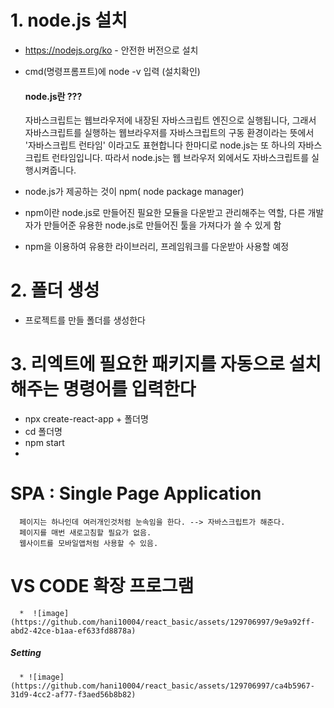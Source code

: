   # 1. node.js 설치
    
   * https://nodejs.org/ko - 안전한 버전으로 설치 
   * cmd(명령프롬프트)에 node -v 입력 (설치확인)
   
       #### node.js란 ???
      자바스크립트는 웹브라우저에 내장된 자바스크립트 엔진으로 실행됩니다, 그래서 자바스크립트를 실행하는 웹브라우저를 자바스크립트의 구동 환경이라는 뜻에서 '자바스크립트 런타임' 이라고도 표현합니다
      한마디로 node.js는 또 하나의 자바스크립트 런타임입니다. 따라서  node.js는 웹 브라우저 외에서도 자바스크립트를 실행시켜줍니다.  
      
   *  node.js가 제공하는 것이 npm( node package manager)
   *  npm이란 node.js로 만들어진 필요한 모듈을 다운받고 관리해주는 역할, 다른 개발자가 만들어준 유용한 node.js로 만들어진 툴을 가져다가 쓸 수 있게 함
   *  npm을 이용하여 유용한 라이브러리, 프레임워크를 다운받아 사용할 예정

  # 2. 폴더 생성
    
   *  프로젝트를 만들 폴더를 생성한다
   

  # 3. 리엑트에 필요한 패키지를 자동으로 설치해주는 명령어를 입력한다
    
   *  npx create-react-app + 폴더명 
   *  cd 폴더명 
   *  npm start
   *  
 
  # SPA : Single Page Application
      페이지는 하나인데 여러개인것처럼 눈속임을 한다. --> 자바스크립트가 해준다.
      페이지를 매번 새로고침할 필요가 없음.
      웹사이트를 모바일앱처럼 사용할 수 있음.
  
  # VS CODE 확장 프로그램 
      *  ![image](https://github.com/hani10004/react_basic/assets/129706997/9e9a92ff-abd2-42ce-b1aa-ef633fd8878a)
  ##### Setting
      * ![image](https://github.com/hani10004/react_basic/assets/129706997/ca4b5967-31d9-4cc2-af77-f3aed56b8b82)

